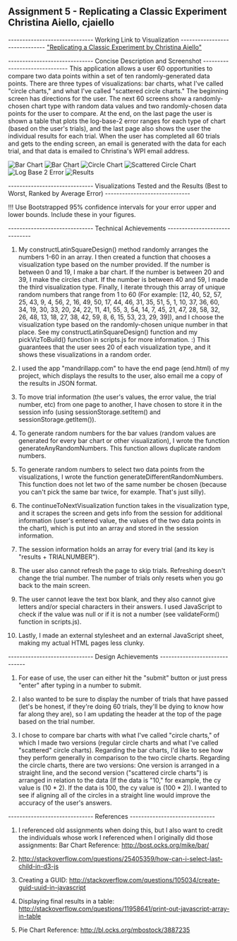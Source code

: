 Assignment 5 - Replicating a Classic Experiment
Christina Aiello, cjaiello  
--------------------------------------------------------------------------------

------------------------------ Working Link to Visualization ------------------------------
["Replicating a Classic Experiment by Christina Aiello"](http://cjaiello.github.io/05-Experiment/index.html)



------------------------------ Concise Description and Screenshot ------------------------------
This application allows a user 60 opportunities to compare two data points within a set of ten randomly-generated data points. There are three types of visualizations: bar charts, what I've called "circle charts," and what I've called "scattered circle charts." The beginning screen has directions for the user. The next 60 screens show a randomly-chosen chart type with random data values and two randomly-chosen data points for the user to compare. At the end, on the last page the user is shown a table that plots the log-base-2 error ranges for each type of chart (based on the user's trials), and the last page also shows the user the individual results for each trial. When the user has completed all 60 trials and gets to the ending screen, an email is generated with the data for each trial, and that data is emailed to Christina's WPI email address.

![Bar Chart](beginningscreen.jpg)
![Bar Chart](barchart.jpg)
![Circle Chart](circlechart.jpg)
![Scattered Circle Chart](scatteredcirclechart.jpg)
![Log Base 2 Error](log-base-2-error.jpg)
![Results](results.jpg)


------------------------------ Visualizations Tested and the Results (Best to Worst, Ranked by Average Error) ------------------------------


!!! Use Bootstrapped 95\% confidence intervals for your error upper and lower bounds. Include these in your figures.



------------------------------ Technical Achievements ------------------------------

1. My constructLatinSquareDesign() method randomly arranges the numbers 1-60 in an array. I then created a function that chooses a visualization type based on the number provided. If the number is between 0 and 19, I make a bar chart. If the number is between 20 and 39, I make the circles chart. If the number is between 40 and 59, I made the third visualization type. Finally, I iterate through this array of unique random numbers that range from 1 to 60 (For example: [12, 40, 52, 57, 25, 43, 9, 4, 56, 2, 16, 49, 50, 17, 44, 46, 31, 35, 51, 5, 1, 10, 37, 36, 60, 34, 19, 30, 33, 20, 24, 22, 11, 41, 55, 3, 54, 14, 7, 45, 21, 47, 28, 58, 32, 26, 48, 13, 18, 27, 38, 42, 59, 8, 6, 15, 53, 23, 29, 39]), and I choose the visualization type based on the randomly-chosen unique number in that place. See my constructLatinSquareDesign() function and my pickVizToBuild() function in scripts.js for more information. :) This guarantees that the user sees 20 of each visualization type, and it shows these visualizations in a random order.

2. I used the app "mandrillapp.com" to have the end page (end.html) of my project, which displays the results to the user, also email me a copy of the results in JSON format.

3. To move trial information (the user's values, the error value, the trial number, etc) from one page to another, I have chosen to store it in the session info (using sessionStorage.setItem() and sessionStorage.getItem()).

4. To generate random numbers for the bar values (random values are generated for every bar chart or other visualization), I wrote the function generateAnyRandomNumbers. This function allows duplicate random numbers.

5. To generate random numbers to select two data points from the visualizations, I wrote the function generateDifferentRandomNumbers. This function does not let two of the same number be chosen (because you can't pick the same bar twice, for example. That's just silly).

6. The continueToNextVisualization function takes in the visualization type, and it scrapes the screen and gets info from the session for additional information (user's entered value, the values of the two data points in the chart), which is put into an array and stored in the session information.

7. The session information holds an array for every trial (and its key is "results + TRIALNUMBER").

8. The user also cannot refresh the page to skip trials. Refreshing doesn't change the trial number. The number of trials only resets when you go back to the main screen.

9. The user cannot leave the text box blank, and they also cannot give letters and/or special characters in their answers. I used JavaScript to check if the value was null or if it is not a number (see validateForm() function in scripts.js).

10. Lastly, I made an external stylesheet and an external JavaScript sheet, making my actual HTML pages less clunky.

------------------------------ Design Achievements ------------------------------

1. For ease of use, the user can either hit the "submit" button or just press "enter" after typing in a number to submit.

2. I also wanted to be sure to display the number of trials that have passed (let's be honest, if they're doing 60 trials, they'll be dying to know how far along they are), so I am updating the header at the top of the page based on the trial number.

3. I chose to compare bar charts with what I've called "circle charts," of which I made two versions (regular circle charts and what I've called "scattered" circle charts). Regarding the bar charts, I'd like to see how they perform generally in comparison to the two circle charts. Regarding the circle charts, there are two versions: One version is arranged in a straight line, and the second version ("scattered circle charts") is arranged in relation to the data (If the data is "10," for example, the cy value is (10 * 2). If the data is 100, the cy value is (100 * 2)). I wanted to see if aligning all of the circles in a straight line would improve the accuracy of the user's answers.

------------------------------ References ------------------------------

1. I referenced old assignments when doing this, but I also want to credit the individuals whose work I referenced when I originally did those assignments:
Bar Chart Reference: 
http://bost.ocks.org/mike/bar/

2. http://stackoverflow.com/questions/25405359/how-can-i-select-last-child-in-d3-js

3. Creating a GUID:
http://stackoverflow.com/questions/105034/create-guid-uuid-in-javascript

4. Displaying final results in a table: 
http://stackoverflow.com/questions/11958641/print-out-javascript-array-in-table

5. Pie Chart Reference:
http://bl.ocks.org/mbostock/3887235